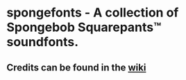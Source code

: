 # spongefonts - A collection of Spongebob Squarepants™ soundfonts.
## Credits can be found in the [wiki](https://github.com/meeptey2/spongefonts/wiki/spongefonts:-Credits-Page)
